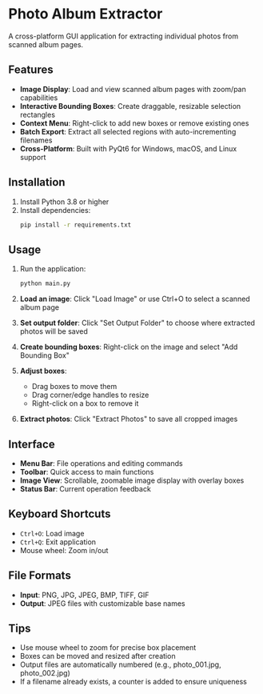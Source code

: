 # Photo Album Extractor

A cross-platform GUI application for extracting individual photos from scanned album pages.

## Features

- **Image Display**: Load and view scanned album pages with zoom/pan capabilities
- **Interactive Bounding Boxes**: Create draggable, resizable selection rectangles
- **Context Menu**: Right-click to add new boxes or remove existing ones
- **Batch Export**: Extract all selected regions with auto-incrementing filenames
- **Cross-Platform**: Built with PyQt6 for Windows, macOS, and Linux support

## Installation

1. Install Python 3.8 or higher
2. Install dependencies:
   ```bash
   pip install -r requirements.txt
   ```

## Usage

1. Run the application:
   ```bash
   python main.py
   ```

2. **Load an image**: Click "Load Image" or use Ctrl+O to select a scanned album page

3. **Set output folder**: Click "Set Output Folder" to choose where extracted photos will be saved

4. **Create bounding boxes**: Right-click on the image and select "Add Bounding Box"

5. **Adjust boxes**: 
   - Drag boxes to move them
   - Drag corner/edge handles to resize
   - Right-click on a box to remove it

6. **Extract photos**: Click "Extract Photos" to save all cropped images

## Interface

- **Menu Bar**: File operations and editing commands
- **Toolbar**: Quick access to main functions
- **Image View**: Scrollable, zoomable image display with overlay boxes
- **Status Bar**: Current operation feedback

## Keyboard Shortcuts

- `Ctrl+O`: Load image
- `Ctrl+Q`: Exit application
- Mouse wheel: Zoom in/out

## File Formats

- **Input**: PNG, JPG, JPEG, BMP, TIFF, GIF
- **Output**: JPEG files with customizable base names

## Tips

- Use mouse wheel to zoom for precise box placement
- Boxes can be moved and resized after creation
- Output files are automatically numbered (e.g., photo_001.jpg, photo_002.jpg)
- If a filename already exists, a counter is added to ensure uniqueness
